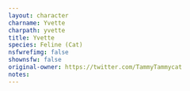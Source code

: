 ```yaml
---
layout: character
charname: Yvette
charpath: yvette
title: Yvette
species: Feline (Cat)
nsfwrefimg: false
shownsfw: false
original-owner: https://twitter.com/TammyTammycat
notes: 
---
```


